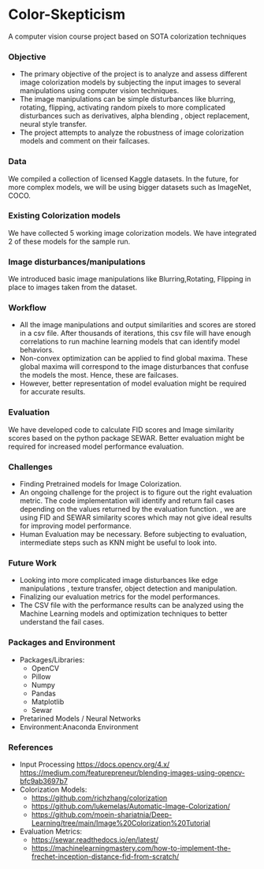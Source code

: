 # Color-Skepticism
A computer vision course project based on SOTA colorization techniques

### Objective
- The primary objective of the project is to analyze and assess different image colorization models by subjecting the input images to several manipulations using computer vision techniques.
- The image manipulations can be simple disturbances like blurring, rotating, flipping, activating random pixels to more complicated disturbances such as derivatives, alpha blending , object replacement, neural style transfer.
- The project attempts to analyze the robustness of image colorization models and comment on their failcases.

### Data
We compiled a collection of licensed Kaggle datasets. In the future, for more complex models, we will be using bigger datasets such as ImageNet, COCO.

### Existing Colorization models
We have collected 5 working image colorization models. We have integrated 2 of these models for the sample run.

###  Image disturbances/manipulations
We introduced basic image manipulations like Blurring,Rotating, Flipping in place to images taken from the dataset. 

### Workflow
- All the image manipulations and output similarities and scores are stored in a csv file. After thousands of iterations, this csv file will have enough correlations to run machine learning models that can identify model behaviors. 
- Non-convex optimization can be applied to find global maxima. These global maxima will correspond to the image disturbances that confuse the models the most. Hence, these are failcases.
- However, better representation of model evaluation might be required for accurate results.

### Evaluation
We have developed code to calculate FID scores and Image similarity scores based on the python package SEWAR. Better evaluation might be required for increased model performance evaluation.

### Challenges
- Finding Pretrained models for Image Colorization.
- An ongoing challenge for the project is to figure out the right evaluation metric. The code implementation will identify and return fail cases depending on the values returned by the evaluation function. , we are using FID and SEWAR similarity scores which may not give ideal results for improving model performance.
- Human Evaluation may be necessary. Before subjecting to evaluation, intermediate steps such as
KNN might be useful to look into.

### Future Work
- Looking into more complicated image disturbances like edge manipulations , texture transfer, object detection and manipulation.
- Finalizing our evaluation metrics for the model performances.
- The CSV file with the performance results can be analyzed using the Machine Learning models and optimization techniques to better understand the fail cases.


### Packages and Environment
- Packages/Libraries:
    - OpenCV
    - Pillow
    - Numpy
    - Pandas
    - Matplotlib
    - Sewar
- Pretarined Models / Neural Networks
- Environment:Anaconda Environment

### References
- Input Processing
https://docs.opencv.org/4.x/
https://medium.com/featurepreneur/blending-images-using-opencv-bfc9ab3697b7
- Colorization Models:
    - https://github.com/richzhang/colorization
    - https://github.com/lukemelas/Automatic-Image-Colorization/
    - https://github.com/moein-shariatnia/Deep-Learning/tree/main/Image%20Colorization%20Tutorial
- Evaluation Metrics:
    - https://sewar.readthedocs.io/en/latest/
    - https://machinelearningmastery.com/how-to-implement-the-frechet-inception-distance-fid-from-scratch/
